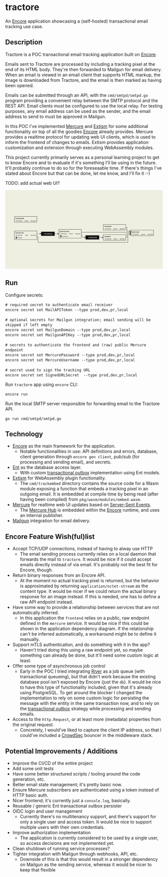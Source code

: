 # tractore

An [Encore](https://encore.dev/) application showcasing a  (self-hosted) transactional email tracking use case.

## Description 

Tractore is a POC transactional email tracking application built on [Encore](https://encore.dev/). 

Emails sent to Tractore are processed by including a tracking pixel at the end of its HTML body. 
They're then forwarded to Mailgun for email delivery. 
When an email is viewed in an email client that supports HTML markup, the image is downloaded from Tractore, and the email is then marked as having been opened.

Emails can be submitted through an API, with the `cmd/smtpd/smtpd.go` program providing a convenient relay between the SMTP protocol and the REST API. 
Email clients must be configured to use the local relay.
For testing purposes, any email address can be used as the sender, and the email address to send to must be approved in Mailgun.

In this POC I've implemented [Mercure](https://mercure.rocks/) and [Extism](https://extism.org/) for some additional functionality on top of all the goodies [Encore](https://encore.dev/) already provides. Mercure provides a realtime protocol for updating web UI clients, which is used to inform the frontend of changes to emails.
Extism provides application customization and extension through executing WebAssembly modules.

This project currently primarily serves as a personal learning project to get to know Encore and to evaluate if it's something I'll be using in the future.
It'll probably continue to do so for the foreseaable time. 
If there's things I've stated about Encore but that can be done, let me know, and I'll fix it :-)

TODO: add actual web UI?

![Architecture](./images/encore-flow.png)

## Run

Configure secrets:

```console
# required secret to authenticate email receiver
encore secret set MailAPIToken --type prod,dev,pr,local

# optional secrets for Mailgun integration; email sending will be skipped if left empty
encore secret set MailgunDomain --type prod,dev,pr,local
encore secret set MailgunAPIKey --type prod,dev,pr,local

# secrets to authenticate the frontend and (raw) public Mercure endpoint
encore secret set MercurePassword --type prod,dev,pr,local
encore secret set MercureUsername --type prod,dev,pr,local

# secret used to sign the tracking URL
encore secret set SignedURLSecret  --type prod,dev,pr,local
```

Run `tractore` app using `encore` CLI:

```console
encore run
```

Run the local SMTP server responsible for forwarding email to the Tractore API.

```console
go run cmd/smtpd/smtpd.go
```

## Technology

* [Encore](https://encore.dev/) as the main framework for the application. 
    * Notable functionalities in use: API definitions and errors, database, client generation through `encore gen client`, pub/sub (for processing and sending email), and secrets.
* [Ent](https://entgo.io/) as the database access layer.
    * With custom [transactional outbox](https://encore.dev/docs/primitives/pubsub/outbox) implementation using Ent models.
* [Extism](https://extism.org/) for WebAssembly plugin functionality.
    * The `cmd/trackembed` directory contains the source code for a Wasm module exposing a function that embeds a tracking pixel in an outgoing email. It is embedded at compile time by being read (after having been compiled) from `pkg/wasm/modules/embed.wasm`.
* [Mercure](https://mercure.rocks/) for realtime web UI updates based on [Server-Sent Events](https://developer.mozilla.org/en-US/docs/Web/API/Server-sent_events/Using_server-sent_events).
    * The [Mercure Hub](https://mercure.rocks/docs/getting-started) is embedded within the [Encore](https://encore.dev/) runtime, and uses an internal publisher.
* [Mailgun](https://www.mailgun.com/) integration for email delivery.


## Encore Feature Wish(ful)list

* Accept TCP/UDP connections, instead of having to alway use HTTP
    * The email sending process currently relies on a local daemon that forwards the mail to `tractore`. It would be nice if it could accept emails directly instead of via email. It's probably not the best fit for Encore, though.
* Return binary responses from an Encore API.
    * At the moment no actual tracking pixel is returned, but the behavior is approximated by returning `application/octet-stream` as the content type. It would be nicer if we could return the actual binary response for an image instead. If this is needed, one has to define a raw API endpoint instead.
* Have some way to provide a relationship between services that are not automatically inferred.
    * In this application the `frontend` relies on a public, raw endpoint defined in the `mercure` service. It would be nice if this could be shown in the application dependency diagram. If the relationship can't be inferred automatically, a workaround might be to define it manually.
* Support mTLS authentication, and do something with it in the app?
    * Haven't tried doing this using a raw endpoint yet, so maybe something can already be done, but it'll need some custom logic at least.
* Offer some type of asynchronous job control
    * Early in the POC I tried integrating [River](https://riverqueue.com/) as a job queue (with transactional queueing), but that didn't work because the existing database pool isn't exposed by Encore (just the `db`). It would be nice to have this type of functionality included, given that it's already using PostgreSQL. To get around the blocker I changed the implementation to rely on some custom logic for persisting the message with the entity in the same transaction now, and to rely on the [transactional outbox](https://encore.dev/docs/primitives/pubsub/outbox) strategy while processing and sending emails.
* Access to the `http.Request`, or at least more (metadata) properties from the original request.
    * Concretely, I would've liked to capture the client IP address, so that I could've included a [CrowdSec](https://www.crowdsec.net/) bouncer in the middleware stack.

## Potential Improvements / Additions 

* Improve the CI/CD of the entire project
* Add some unit tests
* Have some better structured scripts / tooling around the code generation, etc.
* Better email state management; it's pretty basic now.
* Ensure Mercure subscribers are authenticated using a token instead of HTTP basic auth.
* Nicer frontend; it's currently just a `console.log`, basically.
* Reusable / generic Ent transactional outbox persister
* OIDC login and user management 
    * Currently there's no multitenancy support, and there's support for only a single user and access token. It would be nice to support multiple users with their own credentials.
* Improve authorization implementation
    * The application is currently considered to be used by a single user, so access decisions are not implemented yet.
* Clean shutdown of running service processes?
* Tighter integration with Mailgun through webhooks, API, etc.
    * Downside of this is that this would result in a stronger dependency on Mailgun as the sending service, whereas it would be nicer to keep that flexible
